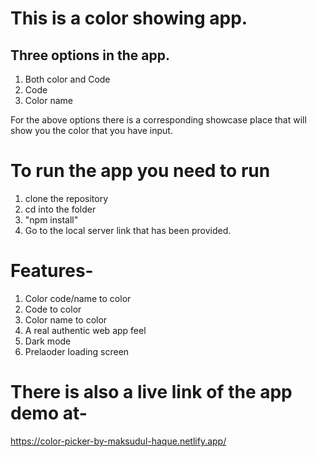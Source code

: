 # This is a color showing app.
## Three options in the app.
1. Both color and Code
2. Code
3. Color name

For the above options there is a corresponding showcase place that will show you the color that you have input.

# To run the app you need to run
1. clone the repository
2. cd into the folder
3. "npm install"
4. Go to the local server link that has been provided.

# Features-
1. Color code/name to color
2. Code to color
3. Color name to color
4. A real authentic web app feel
5. Dark mode
6. Prelaoder loading screen

# There is also a live link of the app demo at-
https://color-picker-by-maksudul-haque.netlify.app/
